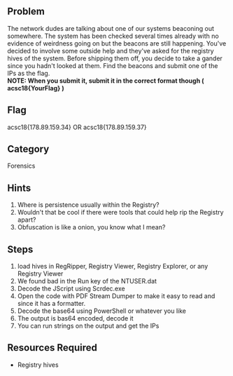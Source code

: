 ## Problem
The network dudes are talking about one of our systems beaconing out somewhere. The system has been checked several times already with no evidence of weirdness going on but the beacons are still happening. You've decided to involve some outside help and they've asked for the registry hives of the system. Before shipping them off, you decide to take a gander since you hadn't looked at them. Find the beacons and submit one of the IPs as the flag.<br>
**NOTE:  When you submit it, submit it in the correct format though ( acsc18{YourFlag} )**

## Flag
acsc18{178.89.159.34}
  OR
acsc18{178.89.159.37}  

## Category
Forensics

## Hints
1. Where is persistence usually within the Registry?
1. Wouldn't that be cool if there were tools that could help rip the Registry apart?
1. Obfuscation is like a onion, you know what I mean?

## Steps
1) load hives in RegRipper, Registry Viewer, Registry Explorer, or any Registry Viewer
2) We found bad in the Run key of the NTUSER.dat
3) Decode the JScript using Scrdec.exe
4) Open the code with PDF Stream Dumper to make it easy to read and since it has a formatter. 
5) Decode the base64 using PowerShell or whatever you like
6) The output is bas64 encoded, decode it
7) You can run strings on the output and get the IPs

## Resources Required
* Registry hives
